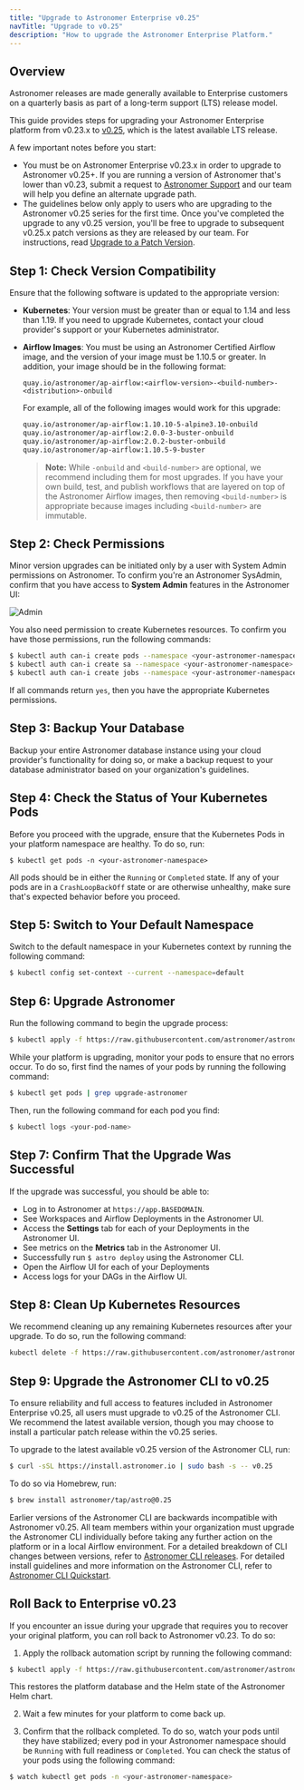 ```yaml
---
title: "Upgrade to Astronomer Enterprise v0.25"
navTitle: "Upgrade to v0.25"
description: "How to upgrade the Astronomer Enterprise Platform."
---
```


## Overview

Astronomer releases are made generally available to Enterprise customers on a quarterly basis as part of a long-term support (LTS) release model.

This guide provides steps for upgrading your Astronomer Enterprise platform from v0.23.x to [v0.25](https://www.astronomer.io/docs/enterprise/v0.25/resources/release-notes), which is the latest available LTS release.

A few important notes before you start:

- You must be on Astronomer Enterprise v0.23.x in order to upgrade to Astronomer v0.25+. If you are running a version of Astronomer that's lower than v0.23, submit a request to [Astronomer Support](https://support.astronomer.io) and our team will help you define an alternate upgrade path.
- The guidelines below only apply to users who are upgrading to the Astronomer v0.25 series for the first time. Once you've completed the upgrade to any v0.25 version, you'll be free to upgrade to subsequent v0.25.x patch versions as they are released by our team. For instructions, read [Upgrade to a Patch Version](https://www.astronomer.io/docs/enterprise/v0.25/manage-astronomer/upgrade-astronomer-patch).

## Step 1: Check Version Compatibility

Ensure that the following software is updated to the appropriate version:

- **Kubernetes**: Your version must be greater than or equal to 1.14 and less than 1.19. If you need to upgrade Kubernetes, contact your cloud provider's support or your Kubernetes administrator.
- **Airflow Images**: You must be using an Astronomer Certified Airflow image, and the version of your image must be 1.10.5 or greater. In addition, your image should be in the following format:

    ```
    quay.io/astronomer/ap-airflow:<airflow-version>-<build-number>-<distribution>-onbuild
    ```

    For example, all of the following images would work for this upgrade:

    ```sh
    quay.io/astronomer/ap-airflow:1.10.10-5-alpine3.10-onbuild
    quay.io/astronomer/ap-airflow:2.0.0-3-buster-onbuild
    quay.io/astronomer/ap-airflow:2.0.2-buster-onbuild
    quay.io/astronomer/ap-airflow:1.10.5-9-buster
    ```

    > **Note:** While `-onbuild` and `<build-number>` are optional, we recommend including them for most upgrades. If you have your own build, test, and publish workflows that are layered on top of the Astronomer Airflow images, then removing `<build-number>` is appropriate because images including `<build-number>` are immutable.

## Step 2: Check Permissions

Minor version upgrades can be initiated only by a user with System Admin permissions on Astronomer. To confirm you're an Astronomer SysAdmin, confirm that you have access to **System Admin** features in the Astronomer UI:

![Admin](https://assets2.astronomer.io/main/docs/enterprise_quickstart/admin_panel.png)

You also need permission to create Kubernetes resources. To confirm you have those permissions, run the following commands:

```sh
$ kubectl auth can-i create pods --namespace <your-astronomer-namespace>
$ kubectl auth can-i create sa --namespace <your-astronomer-namespace>
$ kubectl auth can-i create jobs --namespace <your-astronomer-namespace>
```

If all commands return `yes`, then you have the appropriate Kubernetes permissions.

## Step 3: Backup Your Database

Backup your entire Astronomer database instance using your cloud provider's functionality for doing so, or make a backup request to your database administrator based on your organization's guidelines.

## Step 4: Check the Status of Your Kubernetes Pods

Before you proceed with the upgrade, ensure that the Kubernetes Pods in your platform namespace are healthy. To do so, run:

```
$ kubectl get pods -n <your-astronomer-namespace>
```

All pods should be in either the `Running` or `Completed` state. If any of your pods are in a `CrashLoopBackOff` state or are otherwise unhealthy, make sure that's expected behavior before you proceed.

## Step 5: Switch to Your Default Namespace

Switch to the default namespace in your Kubernetes context by running the following command:

```sh
$ kubectl config set-context --current --namespace=default
```

## Step 6: Upgrade Astronomer

Run the following command to begin the upgrade process:

```sh
$ kubectl apply -f https://raw.githubusercontent.com/astronomer/astronomer/release-0.25/migrations/scripts/lts-to-lts/0.23-to-0.25/manifests/upgrade-0.23-to-0.25.yaml
```

While your platform is upgrading, monitor your pods to ensure that no errors occur. To do so, first find the names of your pods by running the following command:

```sh
$ kubectl get pods | grep upgrade-astronomer
```

Then, run the following command for each pod you find:

```sh
$ kubectl logs <your-pod-name>
```

## Step 7: Confirm That the Upgrade Was Successful

If the upgrade was successful, you should be able to:

* Log in to Astronomer at `https://app.BASEDOMAIN`.
* See Workspaces and Airflow Deployments in the Astronomer UI.
* Access the **Settings** tab for each of your Deployments in the Astronomer UI.
* See metrics on the **Metrics** tab in the Astronomer UI.
* Successfully run `$ astro deploy` using the Astronomer CLI.
* Open the Airflow UI for each of your Deployments
* Access logs for your DAGs in the Airflow UI.

## Step 8: Clean Up Kubernetes Resources

We recommend cleaning up any remaining Kubernetes resources after your upgrade. To do so, run the following command:

```sh
kubectl delete -f https://raw.githubusercontent.com/astronomer/astronomer/release-0.25/migrations/scripts/lts-to-lts/0.23-to-0.25/manifests/upgrade-0.23-to-0.25.yaml
```

## Step 9: Upgrade the Astronomer CLI to v0.25

To ensure reliability and full access to features included in Astronomer Enterprise v0.25, all users must upgrade to v0.25 of the Astronomer CLI. We recommend the latest available version, though you may choose to install a particular patch release within the v0.25 series.

To upgrade to the latest available v0.25 version of the Astronomer CLI, run:

```sh
$ curl -sSL https://install.astronomer.io | sudo bash -s -- v0.25
```

To do so via Homebrew, run:

```sh
$ brew install astronomer/tap/astro@0.25
```

Earlier versions of the Astronomer CLI are backwards incompatible with Astronomer v0.25. All team members within your organization must upgrade the Astronomer CLI individually before taking any further action on the platform or in a local Airflow environment. For a detailed breakdown of CLI changes between versions, refer to [Astronomer CLI releases](https://github.com/astronomer/astro-cli/releases). For detailed install guidelines and more information on the Astronomer CLI, refer to [Astronomer CLI Quickstart](https://www.astronomer.io/docs/enterprise/v0.25/develop/cli-quickstart).

## Roll Back to Enterprise v0.23

If you encounter an issue during your upgrade that requires you to recover your original platform, you can roll back to Astronomer v0.23. To do so:

1. Apply the rollback automation script by running the following command:
```sh
$ kubectl apply -f https://raw.githubusercontent.com/astronomer/astronomer/release-0.25/migrations/scripts/lts-to-lts/0.23-to-0.25/manifests/rollback-0.23-to-0.25.yaml
```
This restores the platform database and the Helm state of the Astronomer Helm chart.

2. Wait a few minutes for your platform to come back up.

3. Confirm that the rollback completed. To do so, watch your pods until they have stabilized; every pod in your Astronomer namespace should be `Running` with full readiness or `Completed`. You can check the status of your pods using the following command:
```sh
$ watch kubectl get pods -n <your-astronomer-namespace>
```
